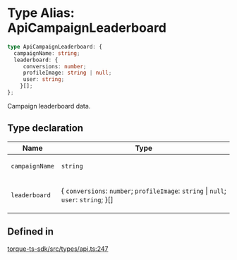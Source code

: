 # Type Alias: ApiCampaignLeaderboard

```ts
type ApiCampaignLeaderboard: {
  campaignName: string;
  leaderboard: {
     conversions: number;
     profileImage: string | null;
     user: string;
    }[];
};
```

Campaign leaderboard data.

## Type declaration

<table>
<thead>
<tr>
<th>Name</th>
<th>Type</th>
</tr>
</thead>
<tbody>
<tr>
<td>

`campaignName`

</td>
<td>

`string`

</td>
</tr>
<tr>
<td>

`leaderboard`

</td>
<td>

\{
  `conversions`: `number`;
  `profileImage`: `string` \| `null`;
  `user`: `string`;
 \}[]

</td>
</tr>
</tbody>
</table>

## Defined in

[torque-ts-sdk/src/types/api.ts:247](https://github.com/torque-labs/torque-ts-sdk/blob/e34efdf278512e8a58bacdba966e9cd90b1db20a/src/types/api.ts#L247)
